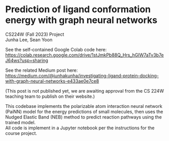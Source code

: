 # Prediction of ligand conformation energy with graph neural networks
CS224W (Fall 2023) Project  
Junha Lee, Sean Yoon  

See the self-contained Google Colab code here: 
https://colab.research.google.com/drive/1stJmkPb88Q_Hrs_hGIW7aTv3b7eJ64ws?usp=sharing  

See the related Medium post here: 
https://medium.com/@junhakunha/investigating-ligand-protein-docking-with-graph-neural-networks-e433ae0e7ce8  

(This post is not published yet, we are awaiting approval from the CS 224W teaching team to publish on their website.)  

This codebase implements the polarizable atom interaction neural network (PaiNN) model for the energy predictions of small molecules, then uses the Nudged Elastic Band (NEB) method to predict reaction pathways using the trained model.  
All code is implement in a Jupyter notebook per the instructions for the course project.
